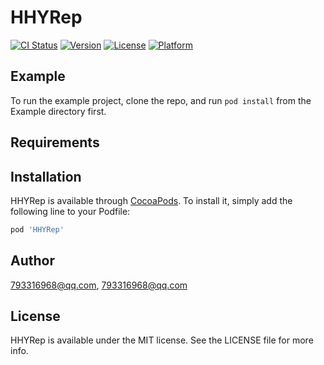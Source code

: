 # HHYRep

[![CI Status](https://img.shields.io/travis/793316968@qq.com/HHYRep.svg?style=flat)](https://travis-ci.org/793316968@qq.com/HHYRep)
[![Version](https://img.shields.io/cocoapods/v/HHYRep.svg?style=flat)](https://cocoapods.org/pods/HHYRep)
[![License](https://img.shields.io/cocoapods/l/HHYRep.svg?style=flat)](https://cocoapods.org/pods/HHYRep)
[![Platform](https://img.shields.io/cocoapods/p/HHYRep.svg?style=flat)](https://cocoapods.org/pods/HHYRep)

## Example

To run the example project, clone the repo, and run `pod install` from the Example directory first.

## Requirements

## Installation

HHYRep is available through [CocoaPods](https://cocoapods.org). To install
it, simply add the following line to your Podfile:

```ruby
pod 'HHYRep'
```

## Author

793316968@qq.com, 793316968@qq.com

## License

HHYRep is available under the MIT license. See the LICENSE file for more info.
